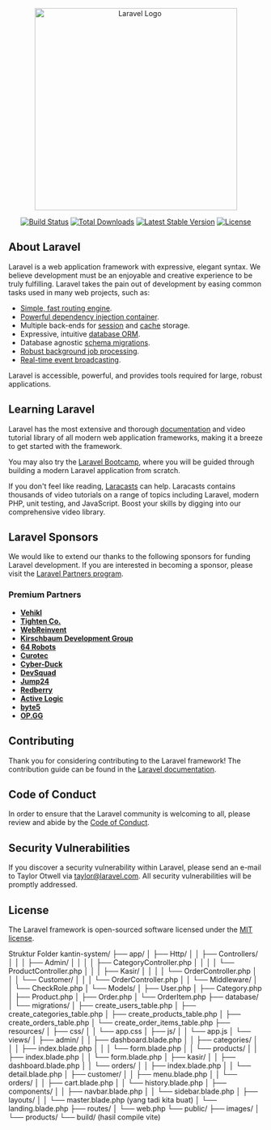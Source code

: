 <p align="center"><a href="https://laravel.com" target="_blank"><img src="https://raw.githubusercontent.com/laravel/art/master/logo-lockup/5%20SVG/2%20CMYK/1%20Full%20Color/laravel-logolockup-cmyk-red.svg" width="400" alt="Laravel Logo"></a></p>

<p align="center">
<a href="https://github.com/laravel/framework/actions"><img src="https://github.com/laravel/framework/workflows/tests/badge.svg" alt="Build Status"></a>
<a href="https://packagist.org/packages/laravel/framework"><img src="https://img.shields.io/packagist/dt/laravel/framework" alt="Total Downloads"></a>
<a href="https://packagist.org/packages/laravel/framework"><img src="https://img.shields.io/packagist/v/laravel/framework" alt="Latest Stable Version"></a>
<a href="https://packagist.org/packages/laravel/framework"><img src="https://img.shields.io/packagist/l/laravel/framework" alt="License"></a>
</p>

## About Laravel

Laravel is a web application framework with expressive, elegant syntax. We believe development must be an enjoyable and creative experience to be truly fulfilling. Laravel takes the pain out of development by easing common tasks used in many web projects, such as:

- [Simple, fast routing engine](https://laravel.com/docs/routing).
- [Powerful dependency injection container](https://laravel.com/docs/container).
- Multiple back-ends for [session](https://laravel.com/docs/session) and [cache](https://laravel.com/docs/cache) storage.
- Expressive, intuitive [database ORM](https://laravel.com/docs/eloquent).
- Database agnostic [schema migrations](https://laravel.com/docs/migrations).
- [Robust background job processing](https://laravel.com/docs/queues).
- [Real-time event broadcasting](https://laravel.com/docs/broadcasting).

Laravel is accessible, powerful, and provides tools required for large, robust applications.

## Learning Laravel

Laravel has the most extensive and thorough [documentation](https://laravel.com/docs) and video tutorial library of all modern web application frameworks, making it a breeze to get started with the framework.

You may also try the [Laravel Bootcamp](https://bootcamp.laravel.com), where you will be guided through building a modern Laravel application from scratch.

If you don't feel like reading, [Laracasts](https://laracasts.com) can help. Laracasts contains thousands of video tutorials on a range of topics including Laravel, modern PHP, unit testing, and JavaScript. Boost your skills by digging into our comprehensive video library.

## Laravel Sponsors

We would like to extend our thanks to the following sponsors for funding Laravel development. If you are interested in becoming a sponsor, please visit the [Laravel Partners program](https://partners.laravel.com).

### Premium Partners

- **[Vehikl](https://vehikl.com/)**
- **[Tighten Co.](https://tighten.co)**
- **[WebReinvent](https://webreinvent.com/)**
- **[Kirschbaum Development Group](https://kirschbaumdevelopment.com)**
- **[64 Robots](https://64robots.com)**
- **[Curotec](https://www.curotec.com/services/technologies/laravel/)**
- **[Cyber-Duck](https://cyber-duck.co.uk)**
- **[DevSquad](https://devsquad.com/hire-laravel-developers)**
- **[Jump24](https://jump24.co.uk)**
- **[Redberry](https://redberry.international/laravel/)**
- **[Active Logic](https://activelogic.com)**
- **[byte5](https://byte5.de)**
- **[OP.GG](https://op.gg)**

## Contributing

Thank you for considering contributing to the Laravel framework! The contribution guide can be found in the [Laravel documentation](https://laravel.com/docs/contributions).

## Code of Conduct

In order to ensure that the Laravel community is welcoming to all, please review and abide by the [Code of Conduct](https://laravel.com/docs/contributions#code-of-conduct).

## Security Vulnerabilities

If you discover a security vulnerability within Laravel, please send an e-mail to Taylor Otwell via [taylor@laravel.com](mailto:taylor@laravel.com). All security vulnerabilities will be promptly addressed.

## License

The Laravel framework is open-sourced software licensed under the [MIT license](https://opensource.org/licenses/MIT).

Struktur Folder
kantin-system/
├── app/
│   ├── Http/
│   │   ├── Controllers/
│   │   │   ├── Admin/
│   │   │   │   ├── CategoryController.php
│   │   │   │   └── ProductController.php
│   │   │   ├── Kasir/
│   │   │   │   └── OrderController.php
│   │   │   └── Customer/
│   │   │       └── OrderController.php
│   │   └── Middleware/
│   │       └── CheckRole.php
│   └── Models/
│       ├── User.php
│       ├── Category.php
│       ├── Product.php
│       ├── Order.php
│       └── OrderItem.php
├── database/
│   └── migrations/
│       ├── create_users_table.php
│       ├── create_categories_table.php
│       ├── create_products_table.php
│       ├── create_orders_table.php
│       └── create_order_items_table.php
├── resources/
│   ├── css/
│   │   └── app.css
│   ├── js/
│   │   └── app.js
│   └── views/
│       ├── admin/
│       │   ├── dashboard.blade.php
│       │   ├── categories/
│       │   │   ├── index.blade.php
│       │   │   └── form.blade.php
│       │   └── products/
│       │       ├── index.blade.php
│       │       └── form.blade.php
│       ├── kasir/
│       │   ├── dashboard.blade.php
│       │   └── orders/
│       │       ├── index.blade.php
│       │       └── detail.blade.php
│       ├── customer/
│       │   ├── menu.blade.php
│       │   └── orders/
│       │       ├── cart.blade.php
│       │       └── history.blade.php
│       ├── components/
│       │   ├── navbar.blade.php
│       │   └── sidebar.blade.php
│       ├── layouts/
│       │   └── master.blade.php (yang tadi kita buat)
│       └── landing.blade.php
├── routes/
│   └── web.php
└── public/
    ├── images/
    │   └── products/
    └── build/ (hasil compile vite)